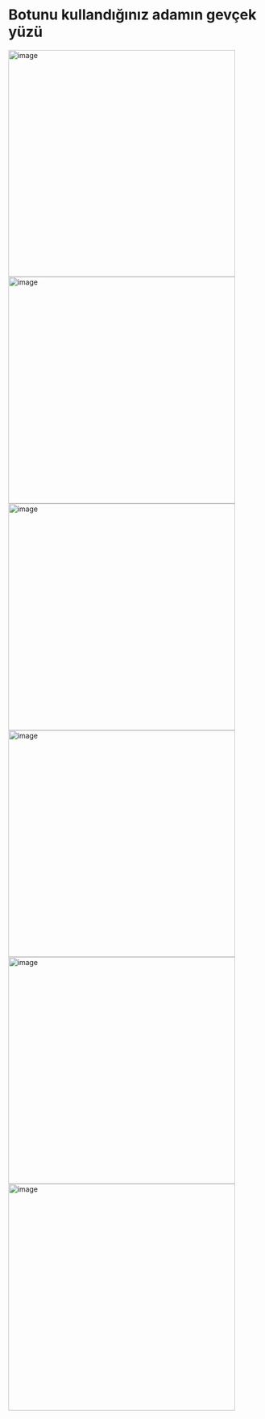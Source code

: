 # Botunu kullandığınız adamın gevçek yüzü


<img width="450" alt="image" src="https://media.discordapp.net/attachments/1249302080813010954/1253710066385813544/image.png?ex=6676d7fc&is=6675867c&hm=71b5c554110c6691c2ba6a9812806a785ddf511c7dff352653b9879802082165&=&format=webp&quality=lossless&width=436&height=157">
<img width="450" alt="image" src="https://media.discordapp.net/attachments/1252724034458615819/1253710614707175464/image.png?ex=6676d87f&is=667586ff&hm=ac857e577951016f5862a6f6e4d05d48bbde0d6e711497d4a96aad2c76774606&=&format=webp&quality=lossless&width=327&height=184">
<img width="450" alt="image" src="https://media.discordapp.net/attachments/1249302080813010954/1253713660707082291/image.png?ex=6676db55&is=667589d5&hm=8c362e2b890450ee8507437e315fa3d1d20700a9a0aa7a6eb430f0c55ef2dd22&=&format=webp&quality=lossless&width=544&height=183">
<img width="450" alt="image" src="https://media.discordapp.net/attachments/1249302080813010954/1253713723697270824/image.png?ex=6676db64&is=667589e4&hm=40f139f59c3f833b8337ff5ccdbb76cd3f1f18546ff6c50f3baa1b4b959021c8&=&format=webp&quality=lossless&width=368&height=116">
<img width="450" alt="image" src="https://media.discordapp.net/attachments/1249302080813010954/1253713873174003833/image.png?ex=6676db88&is=66758a08&hm=304c9544fd0239c730aa6a681ee00f2b5752d2542181401fde9f3946882f67ed&=&format=webp&quality=lossless&width=460&height=310">
<img width="450" alt="image" src="https://media.discordapp.net/attachments/1249302080813010954/1253714424242372618/image.png?ex=6676dc0b&is=66758a8b&hm=aef78864a09b19b85943654e5ea4126e0b5d423c0396f6076916a619c2179d00&=&format=webp&quality=lossless&width=495&height=375">
